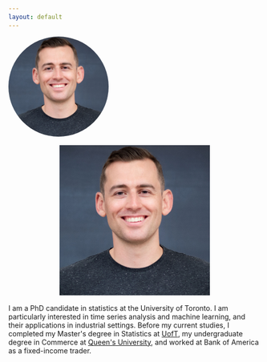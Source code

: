 ```yaml
---
layout: default
---
```


<a href="url"><img src="/assets/selfi3small.png" height="auto" width="200" style="border-radius:50%"></a>

<p style="text-align:center;"><img src="/assets/selfi3small.png" alt="davidveitch" width="300" height="300"></p>

I am a PhD candidate in statistics at the University of Toronto.  I am particularly interested in time series analysis and machine learning, and their applications in industrial settings. Before my current studies, I completed my Master's degree in Statistics at <a href="https://www.statistics.utoronto.ca/">UofT</a>, my undergraduate degree in Commerce at <a href="https://smith.queensu.ca/index.php">Queen's University</a>, and worked at Bank of America as a fixed-income trader.


